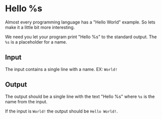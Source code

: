 # Hello %s

Almost every programming language has a "Hello World" example.
So lets make it a little bit more interesting.

We need you let your program print "Hello %s" to the standard output.
The `%s` is a placeholder for a name.

## Input

The input contains a single line with a name. EX: `World!`

## Output

The output should be a single line with the text "Hello %s" where `%s` is the name from the input.

If the input is `World!` the output should be `Hello World!`.
